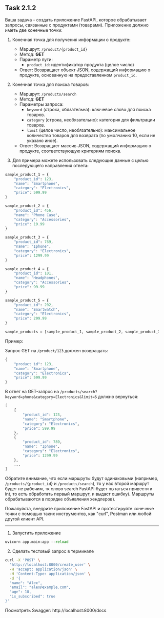 ## Task 2.1.2

Ваша задача - создать приложение FastAPI, которое обрабатывает запросы, связанные с продуктами (товарами). Приложение должно иметь две конечные точки:

1. Конечная точка для получения информации о продукте:
   - Маршрут: `/product/{product_id}`
   - Метод: **GET**
   - Параметр пути:
     - `product_id`: идентификатор продукта (целое число)
   - Ответ: Возвращает объект JSON, содержащий информацию о продукте, основанную на предоставленном `product_id`.

2. Конечная точка для поиска товаров:
   - Маршрут: `/products/search`
   - Метод: **GET**
   - Параметры запроса:
     - `keyword` (строка, обязательна): ключевое слово для поиска товаров.
     - `category` (строка, необязательно): категория для фильтрации товаров.
     - `limit` (целое число, необязательно): максимальное количество товаров для возврата (по умолчанию 10, если не указано иное).
   - Ответ: Возвращает массив JSON, содержащий информацию о продукте, соответствующую критериям поиска.

3. Для примера можете использовать следующие данные с целью последующего направления ответа:
```python
sample_product_1 = {
    "product_id": 123,
    "name": "Smartphone",
    "category": "Electronics",
    "price": 599.99
}

sample_product_2 = {
    "product_id": 456,
    "name": "Phone Case",
    "category": "Accessories",
    "price": 19.99
}

sample_product_3 = {
    "product_id": 789,
    "name": "Iphone",
    "category": "Electronics",
    "price": 1299.99
}

sample_product_4 = {
    "product_id": 101,
    "name": "Headphones",
    "category": "Accessories",
    "price": 99.99
}

sample_product_5 = {
    "product_id": 202,
    "name": "Smartwatch",
    "category": "Electronics",
    "price": 299.99
}

sample_products = [sample_product_1, sample_product_2, sample_product_3, sample_product_4, sample_product_5]
``` 

Пример:

Запрос GET на `/product/123` должен возвращать:
```python
{
    "product_id": 123,
    "name": "Smartphone",
    "category": "Electronics",
    "price": 599.99
}
```
В ответ на GET-запрос на `/products/search?keyword=phone&category=Electronics&limit=5` должно вернуться:
```python
[
    {
        "product_id": 123,
        "name": "Smartphone",
        "category": "Electronics",
        "price": 599.99
    },
    {
        "product_id": 789,
        "name": "Iphone",
        "category": "Electronics",
        "price": 1299.99
    },
    ...
]
```
Обратите внимание, что если маршруты будут одинаковыми (например, `/products/{product_id`} и `/products/search`), то у нас второй маршрут будет не рабочим, тк слово search FastAPI будет пытаться привести к int, то есть обработать первый маршрут, и выдаст ошибку). Маршруты обрабатываются в порядке объявления хендлеров). 

Пожалуйста, внедрите приложение FastAPI и протестируйте конечные точки с помощью таких инструментов, как "curl", Postman или любой другой клиент API.

---

1. Запустить приложение
```python
uvicorn app.main:app --reload
```
2. Сделать тестовый запрос в терминале
```bash
curl -X 'POST' \
  'http://localhost:8000/create_user' \
  -H 'accept: application/json' \
  -H 'Content-Type: application/json' \
  -d '{
  "name": "Alex",
  "email": "alex@example.com",
  "age": 18,
  "is_subscribed": true  
}'
```

Посмотреть Swagger: http://localhost:8000/docs